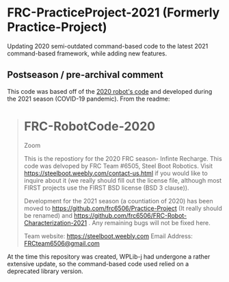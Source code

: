 # FRC-PracticeProject-2021 (Formerly Practice-Project)

Updating 2020 semi-outdated command-based code to the latest 2021 command-based framework, while adding new features.

## Postseason / pre-archival comment

This code was based off of the [2020 robot's code](https://github.com/frc6506/FRC-RobotCode-2020) and developed during the 2021 season (COVID-19 pandemic).
From the readme:
># FRC-RobotCode-2020
>
>Zoom
>
>This is the repostiory for the 2020 FRC season- Infinte Recharge. This code was delvoped by FRC Team #6505, Steel Boot Robotics. Visit https://steelboot.weebly.com/contact-us.html if you would like to inquire about it (we really should fill out the license file, although most FIRST projects use the FIRST BSD license (BSD 3 clause)).
>
>Development for the 2021 season (a countiation of 2020) has been moved to https://github.com/frc6506/Practice-Project (It really should be renamed) and https://github.com/frc6506/FRC-Robot-Characterization-2021 . Any remaining bugs will not be fixed here.
>
>Team website: https://steelboot.weebly.com Email Address: FRCteam6506@gmail.com

At the time this repository was created, WPLib-j had undergone a rather extensive update, so the command-based code used relied on a deprecated library version.
